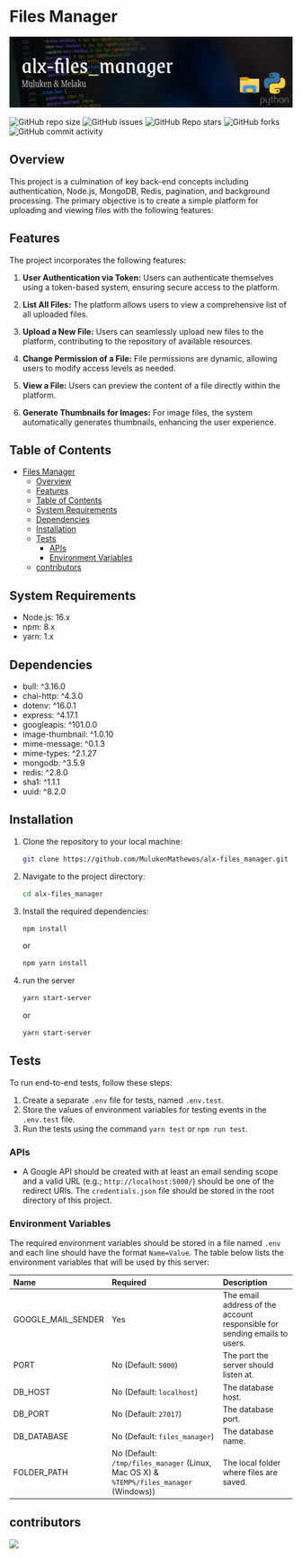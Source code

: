 # Files Manager
![banner](img/banner.png)

![GitHub repo size](https://img.shields.io/github/repo-size/MulukenMathewos/alx-files_manager)
![GitHub issues](https://img.shields.io/github/issues/MulukenMathewos/alx-files_manager)
![GitHub Repo stars](https://img.shields.io/github/stars/MulukenMathewos/alx-files_manager?logo=github&style=flat)
![GitHub forks](https://img.shields.io/github/forks/MulukenMathewos/alx-files_manager?logo=github&style=falt)
![GitHub commit activity](https://img.shields.io/github/commit-activity/m/MulukenMathewos/alx-files_manager?logo=github)

## Overview
This project is a culmination of key back-end concepts including authentication, Node.js, MongoDB, Redis, pagination, and background processing. The primary objective is to create a simple platform for uploading and viewing files with the following features:

## Features

The project incorporates the following features:

1. **User Authentication via Token:** Users can authenticate themselves using a token-based system, ensuring secure access to the platform.

2. **List All Files:** The platform allows users to view a comprehensive list of all uploaded files.

3. **Upload a New File:** Users can seamlessly upload new files to the platform, contributing to the repository of available resources.

4. **Change Permission of a File:** File permissions are dynamic, allowing users to modify access levels as needed.

5. **View a File:** Users can preview the content of a file directly within the platform.

6. **Generate Thumbnails for Images:** For image files, the system automatically generates thumbnails, enhancing the user experience.

## Table of Contents
- [Files Manager](#files-manager)
  - [Overview](#overview)
  - [Features](#features)
  - [Table of Contents](#table-of-contents)
  - [System Requirements](#system-requirements)
  - [Dependencies](#dependencies)
  - [Installation](#installation)
  - [Tests](#tests)
    - [APIs](#apis)
    - [Environment Variables](#environment-variables)
  - [contributors](#contributors)

## System Requirements
- Node.js: 16.x
- npm: 8.x
- yarn: 1.x

## Dependencies
- bull: ^3.16.0
- chai-http: ^4.3.0
- dotenv: ^16.0.1
- express: ^4.17.1
- googleapis: ^101.0.0
- image-thumbnail: ^1.0.10
- mime-message: ^0.1.3
- mime-types: ^2.1.27
- mongodb: ^3.5.9
- redis: ^2.8.0
- sha1: ^1.1.1
- uuid: ^8.2.0

## Installation
1. Clone the repository to your local machine:

   ```bash
   git clone https://github.com/MulukenMathewos/alx-files_manager.git
   ```

2. Navigate to the project directory:

   ```bash
   cd alx-files_manager
   ```

3. Install the required dependencies:

   ```bash
   npm install
   ```
   or
   ```bash
   npm yarn install
   ```
4. run the server
   ```bash
   yarn start-server
   ```
   or
   ```bash
   yarn start-server
    ```

## Tests

To run end-to-end tests, follow these steps:

1. Create a separate `.env` file for tests, named `.env.test`.
2. Store the values of environment variables for testing events in the `.env.test` file.
3. Run the tests using the command `yarn test` or `npm run test`.

### APIs

+ A Google API should be created with at least an email sending scope and a valid URL (e.g.; `http://localhost:5000/`) should be one of the redirect URIs. The `credentials.json` file should be stored in the root directory of this project.

### Environment Variables

The required environment variables should be stored in a file named `.env` and each line should have the format `Name=Value`. The table below lists the environment variables that will be used by this server:

| Name | Required | Description |
|:-|:-|:-|
| GOOGLE_MAIL_SENDER | Yes | The email address of the account responsible for sending emails to users. |
| PORT | No (Default: `5000`)| The port the server should listen at. |
| DB_HOST | No (Default: `localhost`)| The database host. |
| DB_PORT | No (Default: `27017`)| The database port. |
| DB_DATABASE | No (Default: `files_manager`)| The database name. |
| FOLDER_PATH | No (Default: `/tmp/files_manager` (Linux, Mac OS X) & `%TEMP%/files_manager` (Windows)) | The local folder where files are saved. |

## contributors
<a href="https://github.com/MulukenMathewos/alx-files_manager/graphs/contributors">
  <img src="https://contrib.rocks/image?repo=MelakuDemeke/CVComposer" />
</a>